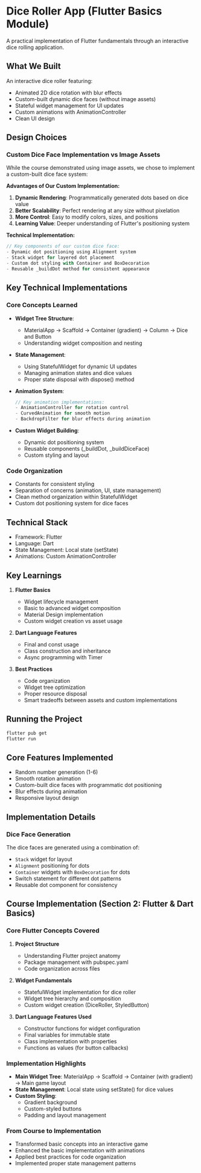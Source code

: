 # Dice Roller App (Flutter Basics Module)

A practical implementation of Flutter fundamentals through an interactive dice rolling application.

## What We Built

An interactive dice roller featuring:
- Animated 2D dice rotation with blur effects
- Custom-built dynamic dice faces (without image assets)
- Stateful widget management for UI updates
- Custom animations with AnimationController
- Clean UI design

## Design Choices

### Custom Dice Face Implementation vs Image Assets
While the course demonstrated using image assets, we chose to implement a custom-built dice face system:

**Advantages of Our Custom Implementation:**
1. **Dynamic Rendering**: Programmatically generated dots based on dice value
2. **Better Scalability**: Perfect rendering at any size without pixelation
4. **More Control**: Easy to modify colors, sizes, and positions
5. **Learning Value**: Deeper understanding of Flutter's positioning system

**Technical Implementation:**
```dart
// Key components of our custom dice face:
- Dynamic dot positioning using Alignment system
- Stack widget for layered dot placement
- Custom dot styling with Container and BoxDecoration
- Reusable _buildDot method for consistent appearance
```

## Key Technical Implementations

### Core Concepts Learned
- **Widget Tree Structure**: 
  - MaterialApp → Scaffold → Container (gradient) → Column → Dice and Button
  - Understanding widget composition and nesting

- **State Management**:
  - Using StatefulWidget for dynamic UI updates
  - Managing animation states and dice values
  - Proper state disposal with dispose() method

- **Animation System**:
  ```dart
  // Key animation implementations:
  - AnimationController for rotation control
  - CurvedAnimation for smooth motion
  - BackdropFilter for blur effects during animation
  ```

- **Custom Widget Building**:
  - Dynamic dot positioning system
  - Reusable components (_buildDot, _buildDiceFace)
  - Custom styling and layout

### Code Organization
- Constants for consistent styling
- Separation of concerns (animation, UI, state management)
- Clean method organization within StatefulWidget
- Custom dot positioning system for dice faces

## Technical Stack
- Framework: Flutter
- Language: Dart
- State Management: Local state (setState)
- Animations: Custom AnimationController

## Key Learnings
1. **Flutter Basics**
   - Widget lifecycle management
   - Basic to advanced widget composition
   - Material Design implementation
   - Custom widget creation vs asset usage

2. **Dart Language Features**
   - Final and const usage
   - Class construction and inheritance
   - Async programming with Timer


3. **Best Practices**
   - Code organization
   - Widget tree optimization
   - Proper resource disposal
   - Smart tradeoffs between assets and custom implementations

## Running the Project
```bash
flutter pub get
flutter run
```

## Core Features Implemented
-  Random number generation (1-6)
-  Smooth rotation animation
-  Custom-built dice faces with programmatic dot positioning
-  Blur effects during animation
-  Responsive layout design

## Implementation Details
### Dice Face Generation
The dice faces are generated using a combination of:
- `Stack` widget for layout
- `Alignment` positioning for dots
- `Container` widgets with `BoxDecoration` for dots
- Switch statement for different dot patterns
- Reusable dot component for consistency

## Course Implementation (Section 2: Flutter & Dart Basics)

### Core Flutter Concepts Covered
1. **Project Structure**
   - Understanding Flutter project anatomy
   - Package management with pubspec.yaml
   - Code organization across files

2. **Widget Fundamentals**
   - StatefulWidget implementation for dice roller
   - Widget tree hierarchy and composition
   - Custom widget creation (DiceRoller, StyledButton)

3. **Dart Language Features Used**
   - Constructor functions for widget configuration
   - Final variables for immutable state
   - Class implementation with properties
   - Functions as values (for button callbacks)

### Implementation Highlights
- **Main Widget Tree**: MaterialApp → Scaffold → Container (with gradient) → Main game layout
- **State Management**: Local state using setState() for dice values
- **Custom Styling**: 
  - Gradient background
  - Custom-styled buttons
  - Padding and layout management

### From Course to Implementation
- Transformed basic concepts into an interactive game
- Enhanced the basic implementation with animations
- Applied best practices for code organization
- Implemented proper state management patterns
